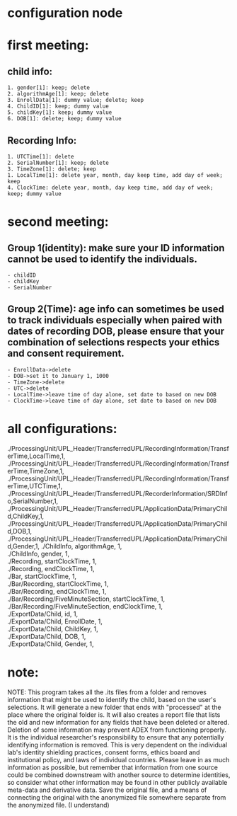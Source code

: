# configuration node

# first meeting:
## child info:
    1. gender[1]: keep; delete 
    2. algorithmAge[1]: keep; delete 
    3. EnrollData[1]: dummy value; delete; keep
    4. ChildID[1]: keep; dummy value
    5. childKey[1]: keep; dummy value
    6. DOB[1]: delete; keep; dummy value

## Recording Info:
    1. UTCTime[1]: delete
    2. SerialNumber[1]: keep; delete
    3. TimeZone[1]: delete; keep
    1. LocalTime[1]: delete year, month, day keep time, add day of week; keep 
    4. ClockTime: delete year, month, day keep time, add day of week; keep; dummy value

# second meeting:
## Group 1(identity): make sure your ID information cannot be used to identify the individuals. 
    - childID
    - childKey
    - SerialNumber
## Group 2(Time): age info can sometimes be used to track individuals especially when paired with dates of recording DOB, please ensure that your combination of selections respects your ethics and consent requirement.
    - EnrollData->delete
    - DOB->set it to January 1, 1000
    - TimeZone->delete
    - UTC->delete
    - LocalTime->leave time of day alone, set date to based on new DOB
    - ClockTime->leave time of day alone, set date to based on new DOB

# all configurations:
./ProcessingUnit/UPL_Header/TransferredUPL/RecordingInformation/TransferTime,LocalTime,1, 
./ProcessingUnit/UPL_Header/TransferredUPL/RecordingInformation/TransferTime,TimeZone,1, 
./ProcessingUnit/UPL_Header/TransferredUPL/RecordingInformation/TransferTime,UTCTime,1, 
./ProcessingUnit/UPL_Header/TransferredUPL/RecorderInformation/SRDInfo,SerialNumber,1, 
./ProcessingUnit/UPL_Header/TransferredUPL/ApplicationData/PrimaryChild,ChildKey,1, 
./ProcessingUnit/UPL_Header/TransferredUPL/ApplicationData/PrimaryChild,DOB,1, 
./ProcessingUnit/UPL_Header/TransferredUPL/ApplicationData/PrimaryChild,Gender,1, 
./ChildInfo, algorithmAge, 1,  
./ChildInfo, gender, 1,  
./Recording, startClockTime, 1,  
./Recording, endClockTime, 1,  
./Bar, startClockTime, 1,  
./Bar/Recording, startClockTime, 1,  
./Bar/Recording, endClockTime, 1,  
./Bar/Recording/FiveMinuteSection, startClockTime, 1,  
./Bar/Recording/FiveMinuteSection, endClockTime, 1,  
./ExportData/Child, id, 1,  
./ExportData/Child, EnrollDate, 1,  
./ExportData/Child, ChildKey, 1,  
./ExportData/Child, DOB, 1,  
./ExportData/Child, Gender, 1,  

# note:
NOTE: This program takes all the .its files from a folder and removes information that might be used to identify the child, based on the user's selections.  It will generate a new folder that ends with "processed" at the place where the original folder is. It will also creates a report file that lists the old and new information for any fields that have been deleted or altered. Deletion of some information may prevent ADEX from functioning properly. It is the individual researcher's responsibility to ensure that any potentially identifying information is removed. This is very dependent on the individual lab's identity shielding practices, consent forms, ethics board and institutional policy, and laws of individual countries. Please leave in as much information as possible, but remember that information from one source could be combined downstream with another source to determine identities, so consider what other information may be found in other publicly available meta-data and derivative data. Save the original file, and a means of connecting the original with the anonymized file somewhere separate from the anonymized file. (I understand)
